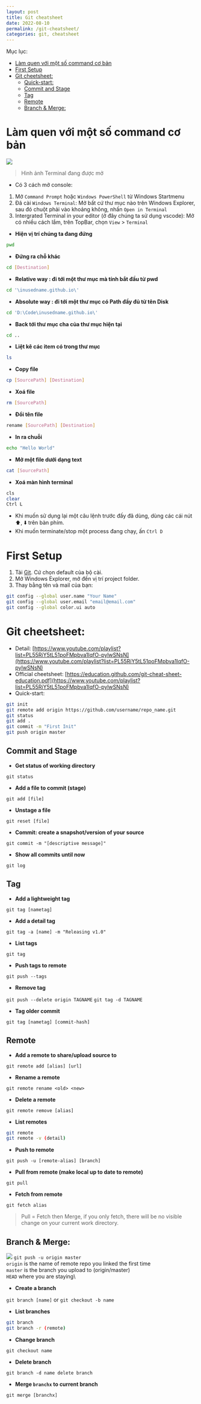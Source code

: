 ```yaml
---
layout: post
title: Git cheatsheet
date: 2022-08-10
permalink: /git-cheatsheet/
categories: git, cheatsheet
---
```


Mục lục:
- [Làm quen với một số command cơ bản](#l-m-quen-v-i-m-t-s--command-c--b-n)
- [First Setup](#first-setup)
- [Git cheetsheet:](#git-cheetsheet-)
  * [Quick-start:](#quick-start-)
  * [Commit and Stage](#commit-and-stage)
  * [Tag](#tag)
  * [Remote](#remote)
  * [Branch & Merge:](#branch---merge-)

# Làm quen với một số command cơ bản
![](/images/git/terminal-screen.png)
> Hình ảnh Terminal đang được mở

- Có 3 cách mở console:
1. Mở `Command Prompt` hoặc `Windows PowerShell` từ Windows Startmenu
2. Đã cài `Windows Terminal`: Mở bất cứ thư mục nào trên Windows Explorer, sau đó chuột phải vào khoảng không, nhấn `Open in Terminal`
3. Intergrated Terminal in your editor (ở đây chúng ta sử dụng vscode): Mở có nhiều cách lắm, trên TopBar, chọn `View` > `Terminal`

- __Hiện vị trí chúng ta đang đứng__

```bash
pwd
```
- __Đứng ra chỗ khác__

```bash
cd [Destination]
```
- __Relative way : đi tới một thư mục mà tính bắt đầu từ pwd__

```bash
cd '\inusedname.github.io\'
```
- __Absolute way : đi tới một thư mục có Path đầy đủ từ tên Disk__

```bash
cd 'D:\Code\inusedname.github.io\'
```
- __Back tới thư mục cha của thư mục hiện tại__

```bash
cd ..
```
- __Liệt kê các item có trong thư mục__

```bash
ls
```
- __Copy file__

```bash
cp [SourcePath] [Destination]
```
- __Xoá file__

```bash
rm [SourcePath]
```
- __Đổi tên file__

```bash
rename [SourcePath] [Destination]
```
- __In ra chuỗi__

```bash
echo "Hello World"
```
- __Mở một file dưới dạng text__

```bash
cat [SourcePath]
```
- __Xoá màn hình terminal__

```bash
cls
clear
Ctrl L
```
- Khi muốn sử dụng lại một câu lệnh trước đấy đã dùng, dùng các cái nút ⬆️, ⬇️ trên bàn phím.
- Khi muốn terminate/stop một process đang chạy, ấn `Ctrl D`

# First Setup
1. Tải [Git](https://git-scm.com/). Cứ chọn default của bộ cài.
2. Mở Windows Explorer, mở đến vị trí project folder.
3. Thay bằng tên và mail của bạn:

```bash
git config --global user.name "Your Name"
git config --global user.email "email@email.com"
git config --global color.ui auto
```

# Git cheetsheet:
- Detail: [https://www.youtube.com/playlist?list=PL55RiY5tL51poFMpbva1IqfO-pylwSNsN](https://www.youtube.com/playlist?list=PL55RiY5tL51poFMpbva1IqfO-pylwSNsN)
- Official cheetsheet: [https://education.github.com/git-cheat-sheet-education.pdf](https://www.youtube.com/playlist?list=PL55RiY5tL51poFMpbva1IqfO-pylwSNsN)
- Quick-start:

```bash
git init
git remote add origin https://github.com/username/repo_name.git
git status
git add .
git commit -m "First Init"
git push origin master
```

## Commit and Stage
- __Get status of working directory__

`git status`
- __Add a file to commit (stage)__

`git add [file]`
- __Unstage a file__

`git reset [file]`
- __Commit: create a snapshot/version of your source__

`git commit -m "[descriptive message]"`
- __Show all commits until now__

`git log` 

## Tag
- __Add a lightweight tag__

`git tag [nametag]`
- __Add a detail tag__

`git tag -a [name] -m "Releasing v1.0"`
- __List tags__

`git tag`
- __Push tags to remote__

`git push --tags`
- __Remove tag__

`git push --delete origin TAGNAME`
`git tag -d TAGNAME`
- __Tag older commit__

`git tag [nametag] [commit-hash]`
## Remote
- __Add a remote to share/upload source to__

`git remote add [alias] [url]`
- __Rename a remote__

`git remote rename <old> <new>`
- __Delete a remote__

`git remote remove [alias]`
- __List remotes__

```bash
git remote
git remote -v (detail)
```
- __Push to remote__

`git push -u [remote-alias] [branch]`
- __Pull from remote (make local up to date to remote)__

`git pull`
- __Fetch from remote__

`git fetch alias`

> Pull = Fetch then Merge, if you only fetch, there will be no visible change on your current work directory.

## Branch & Merge:
![](/images/git/branch.jpg)
`git push -u origin master`\
`origin` is the name of remote repo you linked the first time\
`master` is the branch you upload to (origin/master)\
`HEAD` where you are staying\

- __Create a branch__

`git branch [name]` or `git checkout -b name`
- __List branches__

```bash
git branch
git branch -r (remote)
```
- __Change branch__

`git checkout name`
- __Delete branch__

`git branch -d name delete branch`
- __Merge `branchx` to current branch__

`git merge [branchx]`